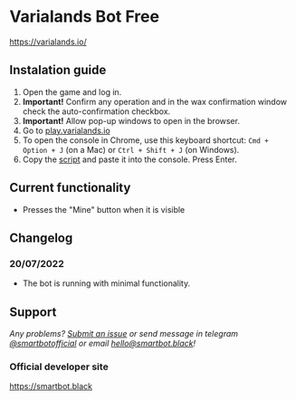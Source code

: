 # Varialands Bot Free

https://varialands.io/

## Instalation guide

1. Open the game and log in.
2. **Important!** Confirm any operation and in the wax confirmation window check the auto-confirmation checkbox.
3. **Important!** Allow pop-up windows to open in the browser.
4. Go to [play.varialands.io](https://play.varialands.io/#game)
5. To open the console in Chrome, use this keyboard shortcut: `Cmd + Option + J` (on a Mac) or `Ctrl + Shift + J` (on Windows).
6. Copy the [script](https://github.com/SmartBotBlack/varialands-bot/blob/main/index.js) and paste it into the console. Press Enter.

## Current functionality

- Presses the "Mine" button when it is visible

## Changelog

### 20/07/2022

- The bot is running with minimal functionality.

## Support

_Any problems? [Submit an issue](https://github.com/SmartBotBlack/varialands-bot/issues/new) or send message in telegram [@smartbotofficial](https://t.me/smartbotofficial) or email [hello@smartbot.black](hello@smartbot.black)!_

### Official developer site

https://smartbot.black
